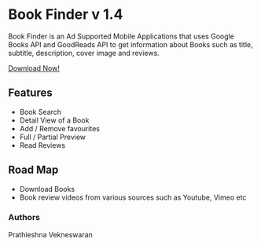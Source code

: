 # Book Finder v 1.4

Book Finder is an Ad Supported Mobile Applications that uses Google Books API and GoodReads API to get information about Books such as title, subtitle, description, cover image and reviews.

[Download Now!](https://play.google.com/store/apps/details?id=lk.prathieshna.bookfinder)

## Features
* Book Search 
* Detail View of a Book
* Add / Remove favourites
* Full / Partial Preview
* Read Reviews

## Road Map
* Download Books
* Book review videos from various sources such as Youtube, Vimeo etc

### Authors
Prathieshna Vekneswaran
